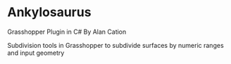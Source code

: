 # Ankylosaurus
Grasshopper Plugin in C#
By Alan Cation

Subdivision tools in Grasshopper to subdivide surfaces by numeric ranges and input geometry
